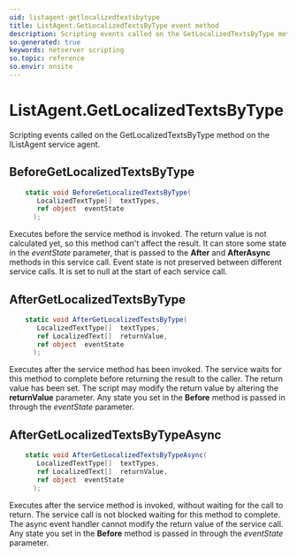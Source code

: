 ```yaml
---
uid: listagent-getlocalizedtextsbytype
title: ListAgent.GetLocalizedTextsByType event method
description: Scripting events called on the GetLocalizedTextsByType method on the ListAgent service agent.
so.generated: true
keywords: netserver scripting
so.topic: reference
so.envir: onsite
---
```

# ListAgent.GetLocalizedTextsByType

Scripting events called on the <see cref='M:IListAgent.GetLocalizedTextsByType'>GetLocalizedTextsByType</see> method on the <see cref='IListAgent'>IListAgent</see>  service agent.

## BeforeGetLocalizedTextsByType
```cs
    static void BeforeGetLocalizedTextsByType(
       LocalizedTextType[]  textTypes,
       ref object  eventState
      );
```
Executes before the service method is invoked.
The return value is not calculated yet, so this method can't affect the result.
It can store some state in the *eventState* parameter, that is passed to the **After** and **AfterAsync** methods in this service call.
Event state is not preserved between different service calls. It is set to null at the start of each service call.
## AfterGetLocalizedTextsByType
```cs
    static void AfterGetLocalizedTextsByType(
       LocalizedTextType[]  textTypes,
       ref LocalizedText[]  returnValue,
       ref object  eventState
      );
```
Executes after the service method has been invoked. The service waits for this method to complete before returning the result to the caller.
The return value has been set. The script may modify the return value by altering the **returnValue** parameter.
Any state you set in the **Before** method is passed in through the *eventState* parameter.
## AfterGetLocalizedTextsByTypeAsync
```cs
    static void AfterGetLocalizedTextsByTypeAsync(
       LocalizedTextType[]  textTypes,
       ref LocalizedText[]  returnValue,
       ref object  eventState
      );
```
Executes after the service method is invoked, without waiting for the call to return.
The service call is not blocked waiting for this method to complete.
The async event handler cannot modify the return value of the service call.
Any state you set in the **Before** method is passed in through the *eventState* parameter.

